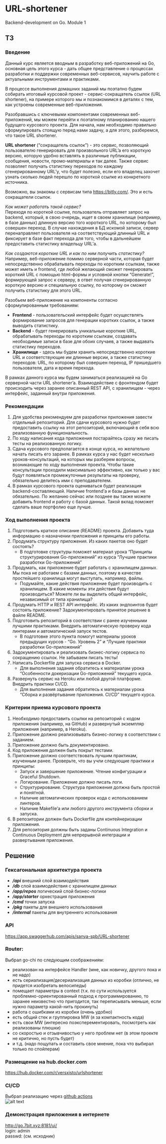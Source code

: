 # URL-shortener
Backend-development on Go. Module 1

## ТЗ
### Введение
Данный курс является вводным в разработку веб-приложений на Go, основная цель этого курса - дать общее представление о процессах разработки и поддержки современных веб-сервисов, научить работе с актуальными инструментами и практиками.  

В процессе выполнения домашних заданий мы поэтапно будем собирать итоговый курсовой проект - сервис-сокращатель ссылок (URL shortener), на примере которого мы и познакомимся в деталях с тем, как устроены современные веб-приложения.  

Разобравшись с ключевыми компонентами современных веб-приложений, мы можем перейти к поэтапному планированию нашего будущего курсового проекта. Для начала, нам необходимо правильно сформулировать стоящую перед нами задачу, а для этого, разберемся, что такое URL shortener.  

**URL shortener** (“сокращатель ссылок”) - это сервис, позволяющий пользователю генерировать  для произвольного URL’a его короткую версию, которую удобно вставлять в различные публикации, сообщения, новости, промо-материалы и так далее. Также сервис позволяет получать статистику переходов по каждому сгенерированному URL’у, что будет полезно, если его владелец захочет узнать сколько людей перешло по короткой ссылке из конкретного источника.  

Возможно, вы знакомы с сервисам типа https://bitly.com/. Это и есть сокращатели ссылок.  

*Как может работать такой сервис?*  
Переходя по короткой ссылке, пользователь отправляет запрос на backend, который, в свою очередь, ищет в своем хранилище (например, в базе данных) длинную версию того короткого URL, по которому был совершен переход. В случае нахождения в БД искомой записи, сервер перенаправляет пользователя на соответствующий длинный URL и фиксирует в базе факт перехода для того, чтобы в дальнейшем предоставить статистику владельцу URL’а.  

*Как создаются короткие URL и как по ним получить статистику?*  
Например, веб-приложение помимо серверной части, которая будет непосредственно обрабатывать переходы по коротким ссылкам, также может иметь и frontend, где любой желающий сможет генерировать короткий URL с помощью html-формы и условной кнопки “Generate!”, формирующей запрос к серверу, в ответ получая  сгенерированную короткую версию и специальную ссылку, по которому он сможет получить статистику для этого URL.  

Разобьем веб-приложение на компоненты согласно сформулированным требованиям:  
* **Frontend** - пользовательский интерфейс будет осуществлять формирование запросов для генерации коротких ссылок, а также выводить статистику. 
* **Backend** - будет генерировать уникальные короткие URL, обрабатывать переходы по коротким ссылкам, создавать необходимые записи в базе для обоих случаев, а также выдавать статистику переходов.
* **Хранилище** - здесь мы будем хранить непосредственно короткие URL и соответствующие им длинные версии, а также статистику переходов: URL, по которому был совершен переход, IP пришедшего пользователя, дата и время перехода.  

В рамках данного курса мы будем заниматься реализацией на Go серверной части URL shortener’a. Взаимодействие с фронтендом будет происходить через заранее описанный REST API, с хранилищем - через интерфейс, заданный внутри приложения. 

### Рекомендации
1. Для удобства рекомендуем для разработки приложения завести отдельный репозиторий. Для сдачи курсового нужно будет предоставить ссылку на этот репозиторий, включающий в себя всю реализованную функциональность.
1. По ходу написания кода приложения постарайтесь сразу же писать тесты на реализованную логику.
1. Сдача курсового предполагается в конце курса, но желательно начать писать его заранее. В рамках курса у нас будет несколько уроков-консультаций, на которых мы разберем вопросы, возникающие по ходу выполнения проекта. Чтобы такие консультации проходили максимально эффективно, как только у вас будут появляться промежуточные результаты на проверку, обязательно делитесь ими с преподавателем.
1. В рамках курсового проекта оцениваться будет реализация backend-составляющей. Наличие frontend’а и базы данных не обязательно. По желанию сейчас или позднее вы также можете добавить frontend и работу с базой данных. Такой вклад поможет сделать ваше портфолио еще лучше. 

### Ход выполнения проекта
1. Подготовить краткое описание (README) проекта. Добавить туда информацию о назначении приложения и принципы его работы.
1. Продумать структуру приложения. Из каких пакетов оно будет состоять?
    * В подготовке структуры поможет материал урока “Принципы структурирования Go-приложений” из курса “Лучшие практики разработки Go-приложений”
1. Продумать, как приложение будет работать с хранилищем данных. Мы пока не работаем с базами данных, поэтому в качестве простейшего хранилища могут выступать, например, файлы.
    * Подумайте, какие действия приложение будет производить с хранилищем. В какие моменты эти действия будут производиться? Можете ли вы выделить общий интерфейс, независимый от типа хранилища?
1. Продумать HTTP и REST API интерфейс. Из каких эндпоинтов будет состоять приложение? Задокументировать принятое решение в файле README.
1. Подготовить репозиторий в соответствии с ранее изученными лучшими практиками. Внедрить автоматическую проверку кода линтерами и автоматический запуск тестов.
    * В подготовке этого пункта помогут материалы уроков предыдущих курсов - “Go. Уровень 2” и “Лучшие практики разработки Go-приложений”
1. Задокументировать и реализовать бизнес-логику сервиса по сокращению ссылок. Не забываем писать тесты!
1. Написать Dockerfile для запуска сервиса в Docker.
    * Для выполнения задания обратитесь к материалам урока “Особенности докеризации Go-приложений” текущего курса.
1. Развернуть сервис на Heroku или любой другой платформе. Внедрить практики CI/CD.
    * Для выполнения задания обратитесь к материалам урока “Сборка и развёртывание приложения. CI/CD” текущего курса.

### Критерии приема курсового проекта
1. Необходимо предоставить ссылки на репозиторий с кодом приложения (например, на GitHub) и развернутый экземпляр приложения (например, в Heroku).
1. Приложение должно реализовывать бизнес-логику в соответствии с заданием. 
1. Приложение должно быть документировано.
1. Код приложения должен быть покрыт тестами.
1. Приложение должно соответствовать лучшим практикам, изученным ранее. Проверьте, что вы учли следующие практики и принципы:
    * Запуск и завершение приложение. Чтение конфигурации и Graceful Shutdown.
    * Логирование. Приложение должно писать логи.
    * Структурирование. Структура приложения должна быть простой и понятной.
    * Наличие автоматических проверок кода с использованием линтеров.
    * Наличие Makefile’а или любого другого инструмента сборки и запуска.
1. В репозитории должен быть Dockerfile для контейнеризации приложения.
1. Для репозитория должны быть заданы Continuous Integration и Continuous Deployment для непрерывной интеграции и развертывания приложения.

## Решение

### Гексагональная архитектура проекта
* ***/api*** внешний слой взаимодействия
* ***/db*** слой взаимодействия с хранилищем данных
* ***/app/repos*** логический слой бизнес-логики
* ***/app/starter*** оркестрация приложения
* ***/cmd*** точки запуска
* ***/pkg*** пакеты для внешнего использования
* ***/internal*** пакеты для внутреннего использования

### API
https://app.swaggerhub.com/apis/sanya-spb/URL-shortener

### Router: 
Выбрал go-chi по следующим соображениям:
* реализован на интерфейсе Handler (мне, как новичку, другого пока и не надо)
* есть сериализация/десериализация данных из коробки (отлично, не придется изобретать велосипеды)
* помещает параметры в context (т.к. по сути используется проблемно-ориентированный подход к программированию, то заранее неизвестно что пригодится, так переписывать меньше, если нужно параметр какой-нить прокинуть)
* работа с ошибками из коробки (очень удобно)
* есть общий стек и группировка MW (я за компактность кода)
* есть свои MW (интересно поэксперементировать, посмотреть как реализованы плюшки)
* со скоростью и отзывчивостью у него проблем нет (в этом проекте не критично, но пусть будет)
* и т.д. (надо пощупать и составить свое мнение, пока что выбирал только по спойлерам)

### Размещение на hub.docker.com
https://hub.docker.com/r/versxisto/urlshortener

### CI/CD
Выбрал реализацию через [github actions](https://dev.to/achu1612/ci-cd-for-kubernetes-using-github-actions-and-keel-4b7c)  
![alt text](./images/keel-schema.png "Схема")

### Демонстрация приложения в интернете
http://go.7bit.xyz:8181/ui/  
  login: admin  
  passwd: (см. исходник)  